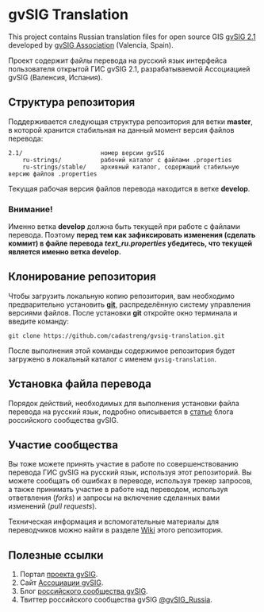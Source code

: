 # gvSIG Translation #
This project contains Russian translation files for open source GIS  [gvSIG 2.1](http://www.gvsig.org) developed by  [gvSIG Association](http://www.gvsig.com) (Valencia, Spain).

Проект содержит файлы перевода на русский язык интерфейса пользователя открытой ГИС gvSIG 2.1, разрабатываемой Ассоциацией gvSIG (Валенсия, Испания).

## Структура репозитория
Поддерживается следующая структура репозитория для ветки **master**, в которой хранится стабильная на данный момент версия файлов перевода:

```
2.1/                      номер версии gvSIG
    ru-strings/           рабочий каталог с файлами .properties
    ru-strings/stable/    архивный каталог, содержащий стабильную версию файлов .properties
```
Текущая рабочая версия файлов перевода находится в ветке **develop**.
### Внимание!
Именно ветка **develop** должна быть текущей при работе с файлами перевода. Поэтому **перед тем как зафиксировать  изменения (сделать коммит) в файле перевода *text_ru.properties* убедитесь, что текущей является именно ветка develop.**

## Клонирование репозитория
Чтобы загрузить локальную копию репозитория, вам необходимо предварительно установить [**git**](http://git-scm.com/), распределённую систему управления версиями файлов. После установки **git** откройте окно терминала и введите команду:

```
git clone https://github.com/cadastreng/gvsig-translation.git
```

После выполнения этой команды содержимое репозитория будет загружено в локальный каталог с именем `gvsig-translation`.

## Установка файла перевода
Порядок действий, необходимых для выполнения установки файла перевода на русский язык, подробно описывается в [статье](http://gvsigrussia.wordpress.com/2011/03/23/install-russian-language-in-gvsig-desktop/) блога российского сообщества gvSIG.

## Участие сообщества
Вы тоже можете принять участие в работе по совершенствованию перевода ГИС gvSIG на русский язык, используя этот репозиторий. Вы можете сообщать об ошибках в переводе, используя трекер запросов, а также принимать участие в работе над переводом, используя ответвления (*forks*) и запросы на включение сделанных вами изменений (*pull requests*).

Техническая информация и вспомогательные материалы для переводчиков можно найти в разделе [Wiki](https://github.com/cadastreng/gvsig-translation/wiki) этого репозитория.  

## Полезные ссылки
1. Портал [проекта gvSIG](http://www.gvsig.org/).
2. Сайт [Ассоциации gvSIG](http://www.gvsig.com/).
3. Блог [российского сообщества gvSIG](http://gvsigrussia.wordpress.com/).
4. Твиттер российского сообщества gvSIG [@gvSIG_Russia](http://twitter.com/gvSIG_Russia).

